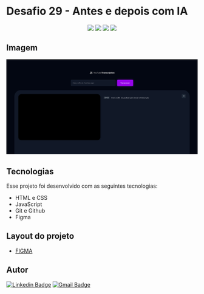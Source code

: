 # Desafio 29 - Antes e depois com IA

<p align="center">
  <img src="https://img.shields.io/github/last-commit/jfmacedo91/boracodar/main?color=%239705EA" />
  <img src="https://img.shields.io/github/languages/count/jfmacedo91/boracodar?color=%239705EA" />
  <img src="https://img.shields.io/github/languages/top/jfmacedo91/boracodar?color=%239705EA" />
  <img src="https://img.shields.io/github/languages/code-size/jfmacedo91/boracodar?color=%239705EA" />
</p>

## Imagem

![image](./.github/screenshot.png)

## Tecnologias

Esse projeto foi desenvolvido com as seguintes tecnologias:

- HTML e CSS
- JavaScript
- Git e Github
- Figma

## Layout do projeto

 - [FIGMA](https://www.figma.com/community/file/1268564660141195165)

## Autor

[![Linkedin Badge](https://img.shields.io/badge/-Jean%20Fernandes%20de%20Macedo-0077B5?&logo=Linkedin&link=https://www.linkedin.com/in/jean-fernandes-de-macedo-b843a3194/)](https://www.linkedin.com/in/jfmacedo91/)
[![Gmail Badge](https://img.shields.io/badge/-jfmacedo91@gmail.com-c14438?&logo=Gmail&logoColor=white&link=mailto:jfmacedo91@gmail.com)](mailto:jfmacedo91@gmail.com)